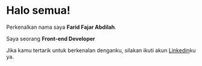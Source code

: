 # Halo semua! 

Perkenalkan nama saya **Farid Fajar Abdilah**.<br>

Saya seorang **Front-end Developer**<br>

Jika kamu tertarik untuk berkenalan denganku, silakan ikuti akun [Linkedin](https://www.linkedin.com/in/farid-fajar-abdilah-87ba18336/)ku ya.
